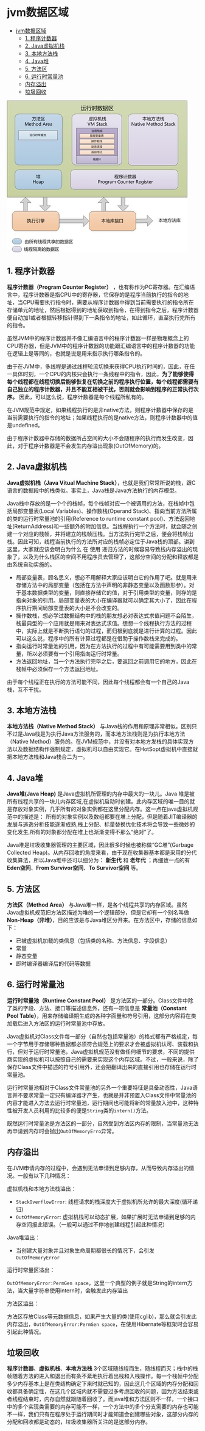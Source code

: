 # jvm数据区域


<!-- TOC -->

- [jvm数据区域](#jvm数据区域)
    - [1. 程序计数器](#1-程序计数器)
    - [2. Java虚拟机栈](#2-java虚拟机栈)
    - [3. 本地方法栈](#3-本地方法栈)
    - [4. Java堆](#4-java堆)
    - [5. 方法区](#5-方法区)
    - [6. 运行时常量池](#6-运行时常量池)
    - [内存溢出](#内存溢出)
    - [垃圾回收](#垃圾回收)

<!-- /TOC -->

![ae](../../img/java/jvm内存结构.jpg)

## 1. 程序计数器

**程序计数器（Program Counter Register）** ，也有称作为PC寄存器。在汇编语言中，程序计数器是指CPU中的寄存器，它保存的是程序当前执行的指令的地址，当CPU需要执行指令时，需要从程序计数器中得到当前需要执行的指令所在存储单元的地址，然后根据得到的地址获取到指令，在得到指令之后，程序计数器便自动加1或者根据转移指针得到下一条指令的地址，如此循环，直至执行完所有的指令。



虽然JVM中的程序计数器并不像汇编语言中的程序计数器一样是物理概念上的CPU寄存器，但是JVM中的程序计数器的功能跟汇编语言中的程序计数器的功能在逻辑上是等同的，也就是说是用来指示执行哪条指令的。



由于在JVM中，多线程是通过线程轮流切换来获得CPU执行时间的，因此，在任一具体时刻，一个CPU的内核只会执行一条线程中的指令，因此，**为了能够使得每个线程都在线程切换后能够恢复在切换之前的程序执行位置，每个线程都需要有自己独立的程序计数器，并且不能互相被干扰，否则就会影响到程序的正常执行次序。** 因此，可以这么说，程序计数器是每个线程所私有的。



在JVM规范中规定，如果线程执行的是非native方法，则程序计数器中保存的是当前需要执行的指令的地址；如果线程执行的是native方法，则程序计数器中的值是undefined。



由于程序计数器中存储的数据所占空间的大小不会随程序的执行而发生改变，因此，对于程序计数器是不会发生内存溢出现象(OutOfMemory)的。



## 2. Java虚拟机栈

**Java虚拟机栈（Java Vitual Machine Stack）**，也就是我们常常所说的栈，跟C语言的数据段中的栈类似。事实上，Java栈是Java方法执行的内存模型。



Java栈中存放的是一个个的栈帧，每个栈帧对应一个被调用的方法，在栈帧中包括局部变量表(Local Variables)、操作数栈(Operand Stack)、指向当前方法所属的类的运行时常量池的引用(Reference to runtime constant pool)、方法返回地址(ReturnAddress)和一些额外的附加信息。当线程执行一个方法时，就会随之创建一个对应的栈帧，并将建立的栈帧压栈。当方法执行完毕之后，便会将栈帧出栈。因此可知，线程当前执行的方法所对应的栈帧必定位于Java栈的顶部。讲到这里，大家就应该会明白为什么 在 使用 递归方法的时候容易导致栈内存溢出的现象了，以及为什么栈区的空间不用程序员去管理了，这部分空间的分配和释放都是由系统自动实施的。

- 局部变量表，顾名思义，想必不用解释大家应该明白它的作用了吧。就是用来存储方法中的局部变量（包括在方法中声明的非静态变量以及函数形参）。对于基本数据类型的变量，则直接存储它的值，对于引用类型的变量，则存的是指向对象的引用。局部变量表的大小在编译器就可以确定其大小了，因此在程序执行期间局部变量表的大小是不会改变的。
- 操作数栈，想必学过数据结构中的栈的朋友想必对表达式求值问题不会陌生，栈最典型的一个应用就是用来对表达式求值。想想一个线程执行方法的过程中，实际上就是不断执行语句的过程，而归根到底就是进行计算的过程。因此可以这么说，程序中的所有计算过程都是在借助于操作数栈来完成的。
- 指向运行时常量池的引用，因为在方法执行的过程中有可能需要用到类中的常量，所以必须要有一个引用指向运行时常量。
- 方法返回地址，当一个方法执行完毕之后，要返回之前调用它的地方，因此在栈帧中必须保存一个方法返回地址。

由于每个线程正在执行的方法可能不同，因此每个线程都会有一个自己的Java栈，互不干扰。



## 3. 本地方法栈

**本地方法栈（Native Method Stack）** 与Java栈的作用和原理非常相似。区别只不过是Java栈是为执行Java方法服务的，而本地方法栈则是为执行本地方法（Native Method）服务的。在JVM规范中，并没有对本地方发栈的具体实现方法以及数据结构作强制规定，虚拟机可以自由实现它。在HotSopt虚拟机中直接就把本地方法栈和Java栈合二为一。



## 4. Java堆

**Java堆(Java Heap)** 是Java虚拟机所管理的内存中最大的一块儿。Java
堆是被所有线程共享的一块儿内存区域,在虚拟机启动时创建。此内存区域的唯一目的就是存放对象实例，几乎所有的对象实例都在这里分配内存。这一点在java虚拟机规范中的描述是： 所有的对象实例以及数组都要在堆上分配，但是随着JIT编译器的发展与逃逸分析技能逐渐成熟,栈上分配、标量替换优化技术将会导致一些微妙的变化发生,所有的对象都分配在堆上也渐渐变得不那么“绝对”了。

Java堆是垃圾收集器管理的主要区域，因此很多时候也被称做“GC堆”(Garbage Collected Heap)。从内存回收的角度来看，由于现在收集器基本都是采用的分代收集算法，所以Java堆中还可以细分为： **新生代** 和 **老年代** ；再细致一点的有 **Eden空间**、**From Survivor空间**、**To Survivor空间** 等。


## 5. 方法区

**方法区（Method Area）** 与Java堆一样，是各个线程共享的内存区域。虽然Java虚拟机规范把方法区描述为堆的一个逻辑部分，但是它却有一个别名叫做 **Non-Heap（非堆）**，目的应该是与Java堆区分开来。在方法区中，存储的信息如下：

- 已被虚拟机加载的类信息（包括类的名称、方法信息、字段信息）
- 常量
- 静态变量
- 即时编译器编译后的代码等数据




## 6. 运行时常量池

**运行时常量池（Runtime Constant Pool）** 是方法区的一部分。Class文件中除了类的字段、方法、接口等描述信息外，还有一项信息是 **常量池（Constant Pool Table）**，用来存储编译期生成的各种字面量和符号引用，这部分内容将在类加载后进入方法区的运行时常量池中存放。

Java虚拟机对Class文件每一部分（自然也包括常量池）的格式都有严格规定，每一个字节用于存储哪种数据都必须符合规范上的要求才会被虚拟机认可、装载和执行，但对于运行时常量池，Java虚拟机规范没有做任何细节的要求，不同的提供商实现的虚拟机可以按照自己的需要来实现这个内存区域。不过，一般来说，除了保存Class文件中描述的符号引用外，还会把翻译出来的直接引用也存储在运行时常量池。

运行时常量池相对于Class文件常量池的另外一个重要特征是具备动态性，Java语言并不要求常量一定只有编译器才产生，也就是并非预置入Class文件中常量池的内容才能进入方法去运行时常量池，运行期间也可能将新的常量放入池中，这种特性被开发人员利用的比较多的便是`String`类的`intern()`方法。

既然运行时常量池是方法区的一部分，自然受到方法区内存的限制，当常量池无法再申请到内存时会抛出`OutOfMemoryErro`异常。



## 内存溢出

在JVM申请内存的过程中，会遇到无法申请到足够内存，从而导致内存溢出的情况。一般有以下几种情况：

虚拟机栈和本地方法栈溢出：

- `StackOverflowError`: 线程请求的栈深度大于虚拟机所允许的最大深度(循环递归)
- `OutOfMemoryError`: 虚拟机栈可以动态扩展，如果扩展时无法申请到足够的内存空间报此错误。（一般可以通过不停地创建线程引起此种情况）

Java堆溢出：

- 当创建大量对象并且对象生命周期都很长的情况下，会引发 `OutOfMemoryError`

运行时常量区溢出：

`OutOfMemoryError:PermGen space`，这里一个典型的例子就是String的intern方法，当大量字符串使用intern时，会触发此内存溢出

方法区溢出：

方法区存放Class等元数据信息，如果产生大量的类(使用cglib)，那么就会引发此内存溢出，`OutOfMemoryError:PermGen space`，在使用Hibernate等框架时会容易引起此种情况。

## 垃圾回收

**程序计数器**、**虚拟机栈**、**本地方法栈** 3个区域随线程而生，随线程而灭；栈中的栈帧随着方法的进入和退出而有条不紊地执行着出栈和入栈操作。每一个栈帧中分配多少内存基本上是在类结构确定下来时就已知的，因此这几个区域的内存分配和回收都具备确定性，在这几个区域内就不需要过多考虑回收的问题，因为方法结束或者线程结束时，内存自然就跟随着回收了。而java堆和方法区则不一样，一个接口中的多个实现类需要的内存可能不一样，一个方法中的多个分支需要的内存也可能不一样，我们只有在程序处于运行期间时才能知道会创建哪些对象，这部分内存的分配和回收都是动态的，垃圾收集器所关注的是这部分内存。
